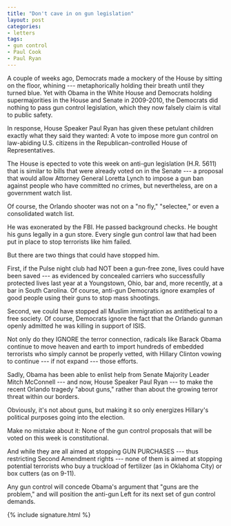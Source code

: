 ```yaml
---
title: "Don't cave in on gun legislation"
layout: post
categories:
- letters
tags:
- gun control
- Paul Cook
- Paul Ryan
---
```


A couple of weeks ago, Democrats made a mockery of the House by sitting on the floor, whining --- metaphorically holding their breath until they turned blue. Yet with Obama in the White House and Democrats holding supermajorities in the House and Senate in 2009-2010, the Democrats did nothing to pass gun control legislation, which they now falsely claim is vital to public safety.

In response, House Speaker Paul Ryan has given these petulant children exactly what they said they wanted: A vote to impose more gun control on law-abiding U.S. citizens in the Republican-controlled House of Representatives.

The House is epected to vote this week on anti-gun legislation (H.R. 5611) that is similar to bills that were already voted on in the Senate --- a proposal that would allow Attorney General Loretta Lynch to impose a gun ban against people who have committed no crimes, but nevertheless, are on a government watch list.

Of course, the Orlando shooter was not on a "no fly," "selectee," or even a consolidated watch list.

He was exonerated by the FBI. He passed background checks. He bought his guns legally in a gun store. Every single gun control law that had been put in place to stop terrorists like him failed.

But there are two things that could have stopped him.

First, if the Pulse night club had NOT been a gun-free zone, lives could have been saved --- as evidenced by concealed carriers who successfully protected lives last year at a Youngstown, Ohio, bar and, more recently, at a bar in South Carolina. Of course, anti-gun Democrats ignore examples of good people using their guns to stop mass shootings.

Second, we could have stopped all Muslim immigration as antithetical to a free society. Of course, Democrats ignore the fact that the Orlando gunman openly admitted he was killing in support of ISIS.

Not only do they IGNORE the terror connection, radicals like Barack Obama continue to move heaven and earth to import hundreds of embedded terrorists who simply cannot be properly vetted, with Hillary Clinton vowing to continue --- if not expand --- those efforts.

Sadly, Obama has been able to enlist help from Senate Majority Leader Mitch McConnell --- and now, House Speaker Paul Ryan --- to make the recent Orlando tragedy "about guns," rather than about the growing terror threat within our borders.

Obviously, it's not about guns, but making it so only energizes Hillary's political purposes going into the election.

Make no mistake about it: None of the gun control proposals that will be voted on this week is constitutional.

And while they are all aimed at stopping GUN PURCHASES --- thus restricting Second Amendment rights --- none of them is aimed at stopping potential terrorists who buy a truckload of fertilizer (as in Oklahoma City) or box cutters (as on 9-11).

Any gun control will concede Obama's argument that "guns are the problem," and will position the anti-gun Left for its next set of gun control demands.

{% include signature.html %}
